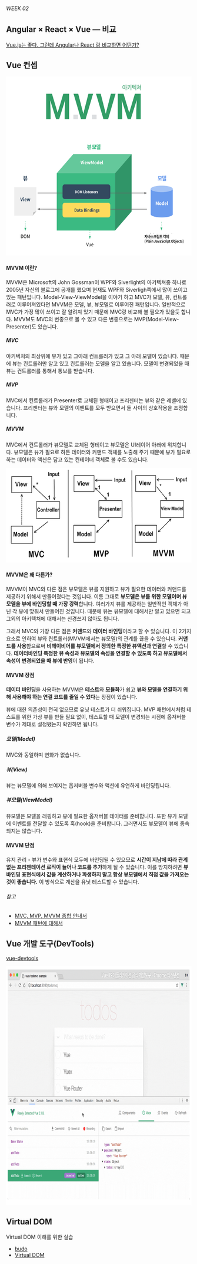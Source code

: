 ###### WEEK 02

## Angular × React × Vue — 비교

[Vue.js는 좋다. 그런데 Angular나 React 랑 비교하면 어떤가?](../README/Vue-Angular-React.md)

## Vue 컨셉

<img src="../../Assets/Vue.Concept.png" alt="" width="579" height="485">

#### MVVM 이란?

MVVM은 Microsoft의 John Gossman이 WPF와 Siverlight의 아키텍쳐중 하나로 2005년 자신의 블로그에 공개를 했으며 현재도 WPF와 Siverligh쪽에서 많이 쓰이고 있는 패턴입니다. Model-View-ViewModel을 이야기 하고 MVC가 모델, 뷰, 컨트롤러로 이루어져있다면 MVVM은 모델, 뷰, 뷰모델로 이루어진 패턴입니다. 일반적으로 MVC가 가장 많이 쓰이고 잘 알려져 있기 때문에 MVC랑 비교해 볼 필요가 있을듯 합니다. MVVM도 MVC의 변종으로 볼 수 있고 다른 변종으로는 MVP(Model-View-Presenter)도 있습니다.

##### MVC

아키텍처의 최상위에 뷰가 있고 그아래 컨트롤러가 있고 그 아래 모델이 있습니다. 때문에 뷰는 컨트롤러만 알고 있고 컨트롤러는 모델을 알고 있습니다. 모델이 변경되었을 때 뷰는 컨트롤러를 통해서 통보를 받습니다.

##### MVP

MVC에서 컨트롤러가 Presenter로 교체된 형태이고 프리젠터는 뷰와 같은 레벨에 있습니다. 프리젠터는 뷰와 모델의 이벤트를 모두 받으면서 둘 사이의 상호작용을 조정합니다.

##### MVVM

MVC에서 컨트롤러가 뷰모델로 교체된 형테이고 뷰모델은 UI레이어 아래에 위치합니다. 뷰모델은 뷰가 필요로 하든 데이터와 커맨드 객체를 노출해 주기 때문에 뷰가 필요로하는 데이터와 액션은 담고 있는 컨테이너 객체로 볼 수도 있습니다.

<img src="../../Assets/MVC-MVP-MVVM.png" alt="" width="640" height="256">

#### MVVM은 왜 다른가?

MVVM이 MVC와 다른 점은 뷰모델은 뷰를 지원하고 뷰가 필요한 데이터와 커맨드를 제공하기 위해서 만들어졌다는 것입니다. 이름 그대로 **뷰모델은 뷰를 위한 모델이며 뷰모델을 뷰에 바인딩할 때 가장 강력**합니다. 여러가지 뷰를 제공하는 일반적인 객체가 아닌 각 뷰에 맞춰서 만들어진 것입니다. 때문에 뷰는 뷰모델에 대해서만 알고 있으면 되고 그외의 아키텍처에 대해서는 신경쓰지 않아도 됩니다.

그래서 MVC와 가장 다른 점은 **커맨드**와 **데이터 바인딩**이라고 할 수 있습니다. 이 2가지 요소로 인하여 뷰와 컨트롤러(MVVM에서는 뷰모델)의 관계를 끊을 수 있습니다. **커맨드를 사용**함으로써 **비헤이비어를 뷰모델에서 정의한 특정한 뷰액션과 연결**할 수 있습니다. **데이터바인딩 특정한 뷰 속성과 뷰모델의 속성을 연결할 수 있도록 하고 뷰모델에서 속성이 변경되었을 때 뷰에 반영**이 됩니다.

#### MVVM 장점

**데이터 바인딩**을 사용하는 MVVM은 **테스트**와 **모듈화**가 쉽고 **뷰와 모델을 연결하기 위해 사용해야 하는 연결 코드를 줄일 수 있다**는 장점이 있습니다.

뷰에 대한 의존성이 전혀 없으므로 유닛 테스트가 더 쉬워집니다. MVP 패턴에서처럼 테스트를 위한 가상 뷰를 만들 필요 없이, 테스트할 때 모델이 변경되는 시점에 옵저버블 변수가 제대로 설정됐는지 확인하면 됩니다.

##### 모델(Model)

MVC와 동일하며 변화가 없습니다.

##### 뷰(View)

뷰는 뷰모델에 의해 보여지는 옵저버블 변수와 액션에 유연하게 바인딩됩니다.

##### 뷰모델(ViewModel)

뷰모델은 모델을 래핑하고 뷰에 필요한 옵저버블 데이터를 준비합니다. 또한 뷰가 모델에 이벤트를 전달할 수 있도록 훅(hook)을 준비합니다. 그러면서도 뷰모델이 뷰에 종속되지는 않습니다.

#### MVVM 단점

유지 관리 - 뷰가 변수와 표현식 모두에 바인딩될 수 있으므로 **시간이 지남에 따라 관계없는 프리젠테이션 로직이 늘어나 코드를 추가**하게 될 수 있습니다. 이를 방지하려면 **뷰 바인딩 표현식에서 값을 계산하거나 파생하지 말고 항상 뷰모델에서 직접 값을 가져오는 것이 좋습니다.** 이 방식으로 계산을 유닛 테스트할 수 있습니다.


###### 참고

- [MVC, MVP, MVVM 종합 안내서](https://news.realm.io/kr/news/eric-maxwell-mvc-mvp-and-mvvm-on-android)
- [MVVM 패턴에 대해서](https://blog.outsider.ne.kr/672)


## Vue 개발 도구(DevTools)

[vue-devtools](https://github.com/vuejs/vue-devtools)

<img src="../../Assets/vue-devtools.png" alt="" width="881" height="647">

## Virtual DOM

Virtual DOM 이해를 위한 실습

- [budo](https://www.npmjs.com/package/budo)
- [Virtual DOM](https://github.com/Matt-Esch/virtual-dom)

<!--## Virtual DOM Video Lecture

Virtual DOM 이해를 위한 실습 영상강의

- [00 환경설정](https://youtu.be/p5ge7JK8LcY)
- [01 실제 DOM model 컨트롤](https://youtu.be/5_Bo6obUu7Q)
- [02 가상 DOM model 컨트롤](https://youtu.be/gX9tDICiWlU)
- [03 가상 DOM 가상 트리 비교 후, 패치](https://youtu.be/WO2cRFVTlOo)
- [04 가상 DOM 배열 데이터 순환 처리](https://youtu.be/8e9cGgFX4Mw)
- [05 가상 DOM 제거버튼](https://youtu.be/mpX2bvSVAaA)
- [06 가상 DOM 추가버튼](https://youtu.be/Do26x1ei9dI)-->


